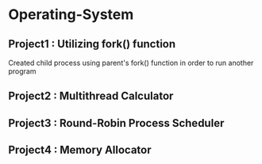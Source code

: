 # Operating-System

## Project1 : Utilizing fork() function

Created child process using parent's fork() function in order to run another program

## Project2 : Multithread Calculator
## Project3 : Round-Robin Process Scheduler
## Project4 : Memory Allocator
